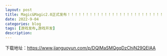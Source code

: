 ```yaml
---
layout: post
title: Magic&Magic2.0正式发布！！！！！！！！！！！！！！！！！！！！！！！！！！！！！！
date: 2022-9-04
categories: blog
tags: [游戏发布,游戏开发]
description: 
---
```


下载地址：https://www.jianguoyun.com/p/DQlMaSMQgqDzChjN29QEIAA











